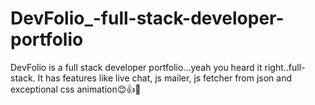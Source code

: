 # DevFolio_-full-stack-developer-portfolio
DevFolio is a full stack developer portfolio...yeah you heard it right..full-stack. It has features like live chat, js mailer, js fetcher from json and exceptional css animation😊👍👋
